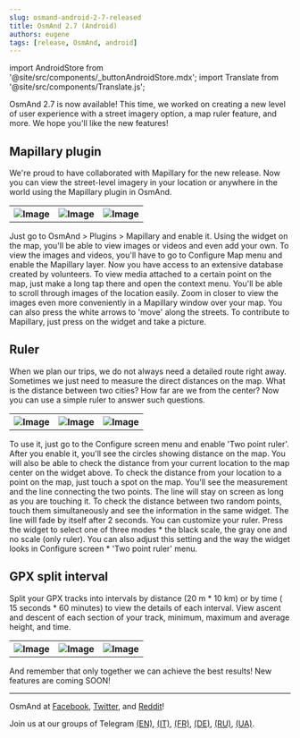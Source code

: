 ```yaml
---
slug: osmand-android-2-7-released
title: OsmAnd 2.7 (Android)
authors: eugene
tags: [release, OsmAnd, android]
---
```

import AndroidStore from '@site/src/components/_buttonAndroidStore.mdx';
import Translate from '@site/src/components/Translate.js';

OsmAnd 2.7 is now available! This time, we worked on creating a new level of user experience with a street imagery option, a map ruler feature, and more. We hope you'll like the new features!

<!--truncate-->

## Mapillary plugin

We're proud to have collaborated with Mapillary for the new release. Now you can view the street-level imagery in your location or anywhere in the world using the Mapillary plugin in OsmAnd.

<table>
  <tr>
    <th><img src={require('./mapillary_1_1.jpg').default} alt="Image"/></th>
    <th><img src={require('./mapillary_2.jpg').default} alt="Image"/></th>
    <th><img src={require('./mapillary_3.jpg').default} alt="Image"/></th>
      </tr>
</table> 

Just go to OsmAnd > Plugins > Mapillary and enable it. Using the widget on the map, you'll be able to view images or videos and even add your own. To view the images and videos, you'll have to go to Configure Map menu and enable the Mapillary layer. Now you have access to an extensive database created by volunteers. To view media attached to a certain point on the map, just make a long tap there and open the context menu. You'll be able to scroll through images of the location easily.
Zoom in closer to view the images even more conveniently in a Mapillary window over your map. You can also press the white arrows to 'move' along the streets. To contribute to Mapillary, just press on the widget and take a picture.

## Ruler

When we plan our trips, we do not always need a detailed route right away. Sometimes we just need to measure the direct distances on the map. What is the distance between two cities? How far are we from the center? Now you can use a simple ruler to answer such questions.

<table>
  <tr>
    <th><img src={require('./ruler_1.jpg').default} alt="Image"/></th>
    <th><img src={require('./ruler_2.jpg').default} alt="Image"/></th>
    <th><img src={require('./ruler_3.jpg').default} alt="Image"/></th>
      </tr>
</table> 

To use it, just go to the Configure screen menu and enable 'Two point ruler'. After you enable it, you'll see the circles showing distance on the map. You will also be able to check the distance from your current location to the map center on the widget above.
To check the distance from your location to a point on the map, just touch a spot on the map. You'll see the measurement and the line connecting the two points. The line will stay on screen as long as you are touching it.
To check the distance between two random points, touch them simultaneously and see the information in the same widget. The line will fade by itself after 2 seconds. You can customize your ruler. Press the widget to select one of three modes * the black scale, the gray one and no scale (only ruler). You can also adjust this setting and the way the widget looks in Configure screen * 'Two point ruler' menu.

## GPX split interval

Split your GPX tracks into intervals by distance (20 m * 10 km) or by time ( 15 seconds * 60 minutes) to view the details of each interval. View ascent and descent of each section of your track, minimum, maximum and average height, and time.

<table>
  <tr>
    <th><img src={require('./gpx_spl_1.jpg').default} alt="Image"/></th>
    <th><img src={require('./gpx_spl_5.jpg').default} alt="Image"/></th>
    <th><img src={require('./gpx_spl_3.jpg').default} alt="Image"/></th>
      </tr>
</table> 

And remember that only together we can achieve the best results!
New features are coming SOON!


____________________________ 

<p>OsmAnd at <a href="https://www.facebook.com/osmandapp/">Facebook</a>, <a href="https://www.twitter.com/osmandapp/">Twitter</a>, and <a href="https://www.reddit.com/r/OsmAnd/">Reddit</a>!</p>
 <p>Join us at our groups of Telegram <a href="https://t.me/OsmAndMaps">(EN)</a>, <a href="https://t.me/itosmand">(IT)</a>,  <a href="https://t.me/frosmand">(FR)</a>, <a href="https://t.me/deosmand">(DE)</a>, <a href="https://t.me/ruosmand">(RU)</a>, <a href="https://t.me/uaosmand">(UA)</a>.</p>



<AndroidStore/>